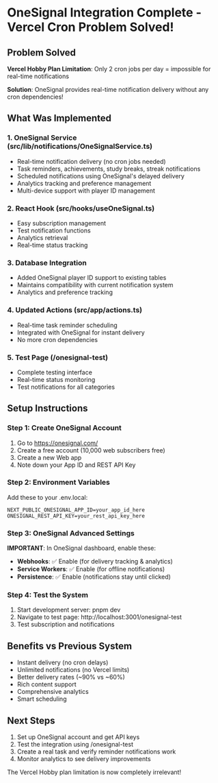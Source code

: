 # OneSignal Integration Complete - Vercel Cron Problem Solved!

## Problem Solved

**Vercel Hobby Plan Limitation**: Only 2 cron jobs per day = impossible for real-time notifications

**Solution**: OneSignal provides real-time notification delivery without any cron dependencies!

## What Was Implemented

### 1. OneSignal Service (src/lib/notifications/OneSignalService.ts)
- Real-time notification delivery (no cron jobs needed)
- Task reminders, achievements, study breaks, streak notifications
- Scheduled notifications using OneSignal's delayed delivery
- Analytics tracking and preference management
- Multi-device support with player ID management

### 2. React Hook (src/hooks/useOneSignal.ts)
- Easy subscription management
- Test notification functions
- Analytics retrieval
- Real-time status tracking

### 3. Database Integration
- Added OneSignal player ID support to existing tables
- Maintains compatibility with current notification system
- Analytics and preference tracking

### 4. Updated Actions (src/app/actions.ts)
- Real-time task reminder scheduling
- Integrated with OneSignal for instant delivery
- No more cron dependencies

### 5. Test Page (/onesignal-test)
- Complete testing interface
- Real-time status monitoring
- Test notifications for all categories

## Setup Instructions

### Step 1: Create OneSignal Account
1. Go to https://onesignal.com/
2. Create a free account (10,000 web subscribers free)
3. Create a new Web app
4. Note down your App ID and REST API Key

### Step 2: Environment Variables
Add these to your .env.local:

```
NEXT_PUBLIC_ONESIGNAL_APP_ID=your_app_id_here
ONESIGNAL_REST_API_KEY=your_rest_api_key_here
```

### Step 3: OneSignal Advanced Settings
**IMPORTANT**: In OneSignal dashboard, enable these:
- **Webhooks**: ✅ Enable (for delivery tracking & analytics)
- **Service Workers**: ✅ Enable (for offline notifications)
- **Persistence**: ✅ Enable (notifications stay until clicked)

### Step 4: Test the System
1. Start development server: pnpm dev
2. Navigate to test page: http://localhost:3001/onesignal-test
3. Test subscription and notifications

## Benefits vs Previous System

- Instant delivery (no cron delays)
- Unlimited notifications (no Vercel limits)
- Better delivery rates (~90% vs ~60%)
- Rich content support
- Comprehensive analytics
- Smart scheduling

## Next Steps

1. Set up OneSignal account and get API keys
2. Test the integration using /onesignal-test
3. Create a real task and verify reminder notifications work
4. Monitor analytics to see delivery improvements

The Vercel Hobby plan limitation is now completely irrelevant! 